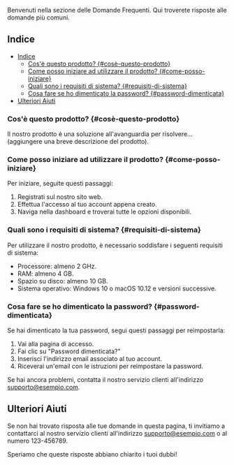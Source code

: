 Benvenuti nella sezione delle Domande Frequenti. Qui troverete risposte alle domande più comuni.

## Indice

- [Indice](#indice)
  - [Cos'è questo prodotto? {#cosè-questo-prodotto}](#cosè-questo-prodotto-cosè-questo-prodotto)
  - [Come posso iniziare ad utilizzare il prodotto? {#come-posso-iniziare}](#come-posso-iniziare-ad-utilizzare-il-prodotto-come-posso-iniziare)
  - [Quali sono i requisiti di sistema? {#requisiti-di-sistema}](#quali-sono-i-requisiti-di-sistema-requisiti-di-sistema)
  - [Cosa fare se ho dimenticato la password? {#password-dimenticata}](#cosa-fare-se-ho-dimenticato-la-password-password-dimenticata)
- [Ulteriori Aiuti](#ulteriori-aiuti)

### Cos'è questo prodotto? {#cosè-questo-prodotto}

Il nostro prodotto è una soluzione all'avanguardia per risolvere... (aggiungere una breve descrizione del prodotto).

### Come posso iniziare ad utilizzare il prodotto? {#come-posso-iniziare}

Per iniziare, seguite questi passaggi:

1. Registrati sul nostro sito web.
2. Effettua l'accesso al tuo account appena creato.
3. Naviga nella dashboard e troverai tutte le opzioni disponibili.

### Quali sono i requisiti di sistema? {#requisiti-di-sistema}

Per utilizzare il nostro prodotto, è necessario soddisfare i seguenti requisiti di sistema:

- Processore: almeno 2 GHz.
- RAM: almeno 4 GB.
- Spazio su disco: almeno 10 GB.
- Sistema operativo: Windows 10 o macOS 10.12 e versioni successive.

### Cosa fare se ho dimenticato la password? {#password-dimenticata}

Se hai dimenticato la tua password, segui questi passaggi per reimpostarla:

1. Vai alla pagina di accesso.
2. Fai clic su "Password dimenticata?"
3. Inserisci l'indirizzo email associato al tuo account.
4. Riceverai un'email con le istruzioni per reimpostare la password.

Se hai ancora problemi, contatta il nostro servizio clienti all'indirizzo supporto@esempio.com.

## Ulteriori Aiuti

Se non hai trovato risposta alle tue domande in questa pagina, ti invitiamo a contattarci al nostro servizio clienti all'indirizzo supporto@esempio.com o al numero 123-456789.

Speriamo che queste risposte abbiano chiarito i tuoi dubbi!